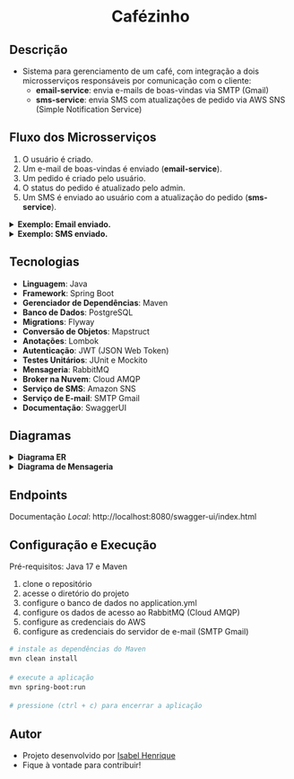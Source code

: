 <h1 align="center">
  Cafézinho
</h1>

## Descrição

- Sistema para gerenciamento de um café, com integração a dois microsserviços responsáveis por comunicação com o cliente:
    - **email-service**: envia e-mails de boas-vindas via SMTP (Gmail)
    - **sms-service**: envia SMS com atualizações de pedido via AWS SNS (Simple Notification Service)

## Fluxo dos Microsserviços
1. O usuário é criado.
2. Um e-mail de boas-vindas é enviado (**email-service**).
3. Um pedido é criado pelo usuário.
4. O status do pedido é atualizado pelo admin.
5. Um SMS é enviado ao usuário com a atualização do pedido (**sms-service**).

<details>
    <summary><b>Exemplo: Email enviado.</b></summary>
    <img src="assets/email-exemplo.png" alt="Exemplo do Email">
</details>
<details>
    <summary><b>Exemplo: SMS enviado.</b></summary>
    <img src="assets/sms-exemplo.jpg" alt="Exemplo de SMS" height="400">
</details>

## Tecnologias
- **Linguagem**: Java
- **Framework**: Spring Boot
- **Gerenciador de Dependências**: Maven
- **Banco de Dados**: PostgreSQL
- **Migrations**: Flyway
- **Conversão de Objetos**: Mapstruct
- **Anotações**: Lombok
- **Autenticação**: JWT (JSON Web Token)
- **Testes Unitários**: JUnit e Mockito
- **Mensageria**: RabbitMQ
- **Broker na Nuvem**: Cloud AMQP
- **Serviço de SMS**: Amazon SNS
- **Serviço de E-mail**: SMTP Gmail
- **Documentação**: SwaggerUI

## Diagramas
<details>
    <summary><b>Diagrama ER</b></summary>
    <img src="assets/diagrama-er.png" alt="Diagrama de Entidade-Relacionamento">
</details>
<details>
    <summary><b>Diagrama de Mensageria</b></summary>
    <img src="assets/diagrama-rabbitmq.png" alt="Diagrama de Mensageria">
</details>

## Endpoints
Documentação _Local_: http://localhost:8080/swagger-ui/index.html

## Configuração e Execução
Pré-requisitos: Java 17 e Maven

1. clone o repositório
2. acesse o diretório do projeto
3. configure o banco de dados no application.yml
4. configure os dados de acesso ao RabbitMQ (Cloud AMQP)
5. configure as credenciais do AWS
6. configure as credenciais do servidor de e-mail (SMTP Gmail)

```bash
# instale as dependências do Maven
mvn clean install

# execute a aplicação
mvn spring-boot:run

# pressione (ctrl + c) para encerrar a aplicação
```

## Autor

- Projeto desenvolvido por [Isabel Henrique](https://www.linkedin.com/in/isabel-henrique/)
- Fique à vontade para contribuir!
